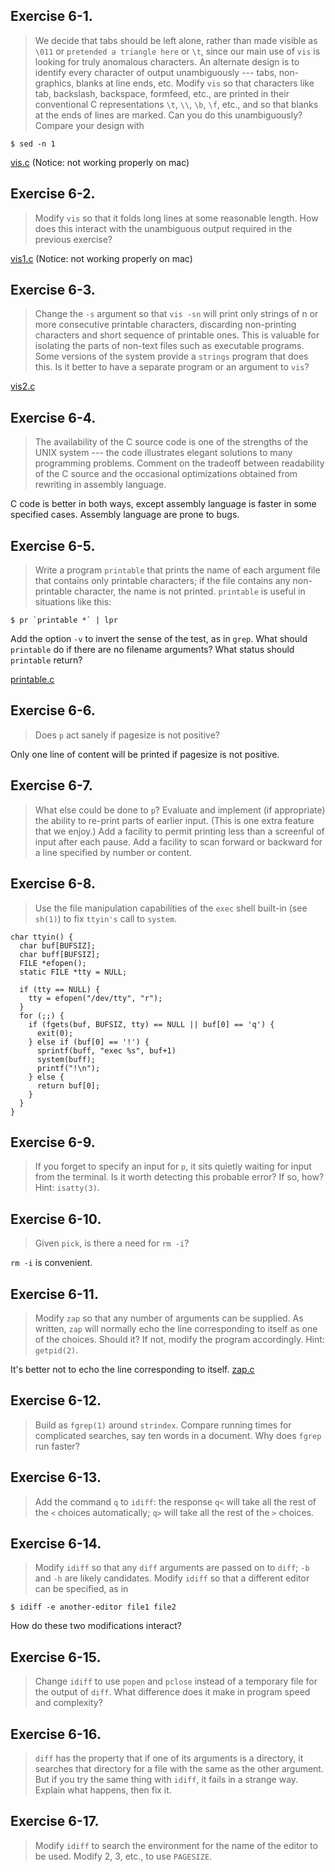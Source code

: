 ## Exercise 6-1.
> We decide that tabs should be left alone, rather than made visible as `\011` or `pretended a triangle here` or `\t`, since our main use of `vis` is looking for truly anomalous characters. An alternate design is to identify every character of output unambiguously --- tabs, non-graphics, blanks at line ends, etc. Modify `vis` so that characters like tab, backslash, backspace, formfeed, etc., are printed in their conventional C representations `\t`, `\\`, `\b`, `\f`, etc., and so that blanks at the ends of lines are marked. Can you do this unambiguously? Compare your design with
```
$ sed -n 1
```

[vis.c](/vis.c) (Notice: not working properly on mac)

## Exercise 6-2.
> Modify `vis` so that it folds long lines at some reasonable length. How does this interact with the unambiguous output required in the previous exercise?

[vis1.c](/vis1.c) (Notice: not working properly on mac)

## Exercise 6-3.
> Change the `-s` argument so that `vis -sn` will print only strings of n or more consecutive printable characters, discarding non-printing characters and short sequence of printable ones. This is valuable for isolating the parts of non-text files such as executable programs. Some versions of the system provide a `strings` program that does this. Is it better to have a separate program or an argument to `vis`?

[vis2.c](/vis2.c)

## Exercise 6-4.
> The availability of the C source code is one of the strengths of the UNIX system --- the code illustrates elegant solutions to many programming problems. Comment on the tradeoff between readability of the C source and the occasional optimizations obtained from rewriting in assembly language.

C code is better in both ways, except assembly language is faster in some specified cases. Assembly language are prone to bugs.

## Exercise 6-5.
> Write a program `printable` that prints the name of each argument file that contains only printable characters; if the file contains any non-printable character, the name is not printed. `printable` is useful in situations like this:
```
$ pr `printable *` | lpr
```
Add the option `-v` to invert the sense of the test, as in `grep`. What should `printable` do if there are no filename arguments? What status should `printable` return?

[printable.c](/printable.c)

## Exercise 6-6.
> Does `p` act sanely if pagesize is not positive?

Only one line of content will be printed if pagesize is not positive.

## Exercise 6-7.
> What else could be done to `p`? Evaluate and implement (if appropriate) the ability to re-print parts of earlier input. (This is one extra feature that we enjoy.) Add a facility to permit printing less than a screenful of input after each pause. Add a facility to scan forward or backward for a line specified by number or content.

## Exercise 6-8.
> Use the file manipulation capabilities of the `exec` shell built-in (see `sh(1)`) to fix `ttyin's` call to `system`.

```
char ttyin() {
  char buf[BUFSIZ];
  char buff[BUFSIZ];
  FILE *efopen();
  static FILE *tty = NULL;

  if (tty == NULL) {
    tty = efopen("/dev/tty", "r");
  }
  for (;;) {
    if (fgets(buf, BUFSIZ, tty) == NULL || buf[0] == 'q') {
      exit(0);
    } else if (buf[0] == '!') {
      sprintf(buff, "exec %s", buf+1)
      system(buff);
      printf("!\n");
    } else {
      return buf[0];
    }
  }
}
```

## Exercise 6-9.
> If you forget to specify an input for `p`, it sits quietly waiting for input from the terminal. Is it worth detecting this probable error? If so, how? Hint: `isatty(3)`.

## Exercise 6-10.
> Given `pick`, is there a need for `rm -i`?

`rm -i` is convenient.

## Exercise 6-11.
> Modify `zap` so that any number of arguments can be supplied. As written, `zap` will normally echo the line corresponding to itself as one of the choices. Should it? If not, modify the program accordingly. Hint: `getpid(2)`.

It's better not to echo the line corresponding to itself.
[zap.c](/zap.c)

## Exercise 6-12.
> Build as `fgrep(1)` around `strindex`. Compare running times for complicated searches, say ten words in a document. Why does `fgrep` run faster?

## Exercise 6-13.
> Add the command `q` to `idiff`: the response `q<` will take all the rest of the `<` choices automatically; `q>` will take all the rest of the `>` choices.

## Exercise 6-14.
> Modify `idiff` so that any `diff` arguments are passed on to `diff`; `-b` and `-h` are likely candidates. Modify `idiff` so that a different editor can be specified, as in
```
$ idiff -e another-editor file1 file2
```
How do these two modifications interact?

## Exercise 6-15.
> Change `idiff` to use `popen` and `pclose` instead of a temporary file for the output of `diff`. What difference does it make in program speed and complexity?

## Exercise 6-16.
> `diff` has the property that if one of its arguments is a directory, it searches that directory for a file with the same as the other argument. But if you try the same thing with `idiff`, it fails in a strange way. Explain what happens, then fix it.

## Exercise 6-17.
> Modify `idiff` to search the environment for the name of the editor to be used. Modify 2, 3, etc., to use `PAGESIZE`.
